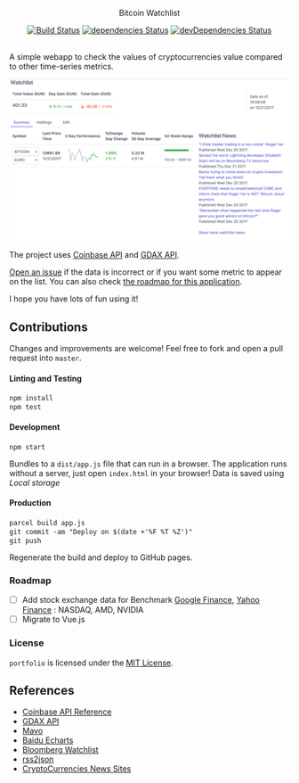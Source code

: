 <p align="center">
  Bitcoin Watchlist
</p>

<p align="center">
  <a href="http://travis-ci.org/mycaule/portfolio"><img src="https://api.travis-ci.org/mycaule/portfolio.svg?branch=master" alt="Build Status"></a>
  <a href="https://david-dm.org/mycaule/portfolio"><img src="https://david-dm.org/mycaule/portfolio/status.svg" alt="dependencies Status"></a>
  <a href="https://david-dm.org/mycaule/portfolio?type=dev"><img src="https://david-dm.org/mycaule/portfolio/dev-status.svg" alt="devDependencies Status"></a>
  <br>
  <br>
</p>

A simple webapp to check the values of cryptocurrencies value compared to other time-series metrics.

![Screenshot](img/Screenshot.png)

The project uses [Coinbase API](https://coinbase.com) and [GDAX API](https://docs.gdax.com/#market-data).

[Open an issue](https://github.com/mycaule/portfolio/issues) if the data is incorrect or if you want some metric to appear on the list. You can also check [the roadmap for this application](#user-content-roadmap).

I hope you have lots of fun using it!

## Contributions

Changes and improvements are welcome! Feel free to fork and open a pull request into `master`.

#### Linting and Testing
```
npm install
npm test
```

#### Development
```
npm start
```

Bundles to a `dist/app.js` file that can run in a browser. The application runs without a server, just open `index.html` in your browser! Data is saved using *Local storage*

#### Production
```
parcel build app.js
git commit -am "Deploy on $(date +'%F %T %Z')"
git push
```

Regenerate the build and deploy to GitHub pages.

### Roadmap

- [ ] Add stock exchange data for Benchmark [Google Finance](https://github.com/pilwon/node-google-finance), [Yahoo Finance](https://github.com/pilwon/node-yahoo-finance) : NASDAQ, AMD, NVIDIA
- [ ] Migrate to Vue.js

### License

`portfolio` is licensed under the [MIT License](https://github.com/mycaule/portfolio/blob/master/LICENSE).

## References

* [Coinbase API Reference](https://developers.coinbase.com/api/v2#data-endpoints)
* [GDAX API](https://docs.gdax.com/#market-data)
* [Mavo](https://mavo.io/)
* [Baidu Echarts](https://github.com/ecomfe/echarts)
* [Bloomberg Watchlist](https://www.bloomberg.com/markets/watchlist)
* [rss2json](https://rss2json.com/google-feed-api-alternative)
* [CryptoCurrencies News Sites](https://www.reddit.com/r/CryptoCurrency/comments/6y8tbx/rss_feeds_cryptocurrencies_news_sites/)
